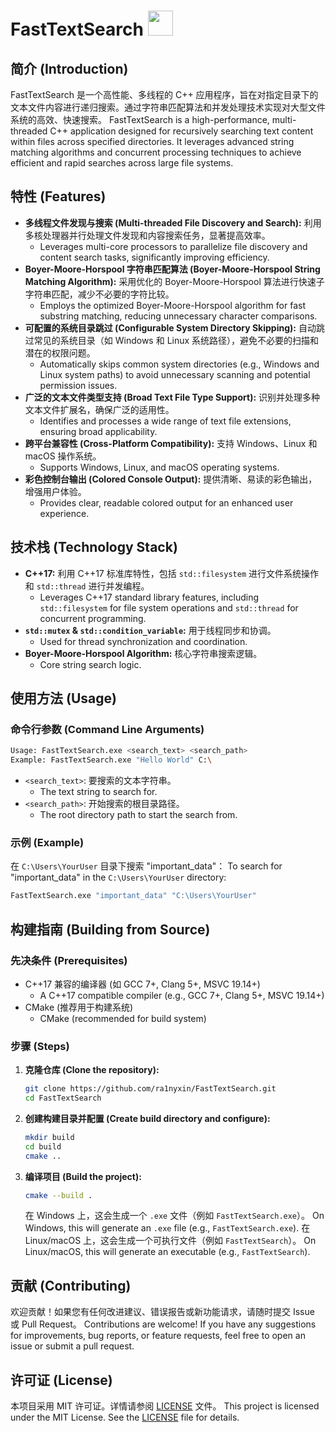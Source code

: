 # FastTextSearch <img src="https://github.com/images/mona-happy.gif" width="40px">

## 简介 (Introduction)
FastTextSearch 是一个高性能、多线程的 C++ 应用程序，旨在对指定目录下的文本文件内容进行递归搜索。通过字符串匹配算法和并发处理技术实现对大型文件系统的高效、快速搜索。
FastTextSearch is a high-performance, multi-threaded C++ application designed for recursively searching text content within files across specified directories. It leverages advanced string matching algorithms and concurrent processing techniques to achieve efficient and rapid searches across large file systems.

## 特性 (Features)
*   **多线程文件发现与搜索 (Multi-threaded File Discovery and Search):** 利用多核处理器并行处理文件发现和内容搜索任务，显著提高效率。
    *   Leverages multi-core processors to parallelize file discovery and content search tasks, significantly improving efficiency.
*   **Boyer-Moore-Horspool 字符串匹配算法 (Boyer-Moore-Horspool String Matching Algorithm):** 采用优化的 Boyer-Moore-Horspool 算法进行快速子字符串匹配，减少不必要的字符比较。
    *   Employs the optimized Boyer-Moore-Horspool algorithm for fast substring matching, reducing unnecessary character comparisons.
*   **可配置的系统目录跳过 (Configurable System Directory Skipping):** 自动跳过常见的系统目录（如 Windows 和 Linux 系统路径），避免不必要的扫描和潜在的权限问题。
    *   Automatically skips common system directories (e.g., Windows and Linux system paths) to avoid unnecessary scanning and potential permission issues.
*   **广泛的文本文件类型支持 (Broad Text File Type Support):** 识别并处理多种文本文件扩展名，确保广泛的适用性。
    *   Identifies and processes a wide range of text file extensions, ensuring broad applicability.
*   **跨平台兼容性 (Cross-Platform Compatibility):** 支持 Windows、Linux 和 macOS 操作系统。
    *   Supports Windows, Linux, and macOS operating systems.
*   **彩色控制台输出 (Colored Console Output):** 提供清晰、易读的彩色输出，增强用户体验。
    *   Provides clear, readable colored output for an enhanced user experience.

## 技术栈 (Technology Stack)
*   **C++17:** 利用 C++17 标准库特性，包括 `std::filesystem` 进行文件系统操作和 `std::thread` 进行并发编程。
    *   Leverages C++17 standard library features, including `std::filesystem` for file system operations and `std::thread` for concurrent programming.
*   **`std::mutex` & `std::condition_variable`:** 用于线程同步和协调。
    *   Used for thread synchronization and coordination.
*   **Boyer-Moore-Horspool Algorithm:** 核心字符串搜索逻辑。
    *   Core string search logic.

## 使用方法 (Usage)

### 命令行参数 (Command Line Arguments)
```bash
Usage: FastTextSearch.exe <search_text> <search_path>
Example: FastTextSearch.exe "Hello World" C:\
```

*   `<search_text>`: 要搜索的文本字符串。
    *   The text string to search for.
*   `<search_path>`: 开始搜索的根目录路径。
    *   The root directory path to start the search from.

### 示例 (Example)
在 `C:\Users\YourUser` 目录下搜索 "important_data"：
To search for "important_data" in the `C:\Users\YourUser` directory:
```bash
FastTextSearch.exe "important_data" "C:\Users\YourUser"
```

## 构建指南 (Building from Source)

### 先决条件 (Prerequisites)
*   C++17 兼容的编译器 (如 GCC 7+, Clang 5+, MSVC 19.14+)
    *   A C++17 compatible compiler (e.g., GCC 7+, Clang 5+, MSVC 19.14+)
*   CMake (推荐用于构建系统)
    *   CMake (recommended for build system)

### 步骤 (Steps)
1.  **克隆仓库 (Clone the repository):**
    ```bash
    git clone https://github.com/ra1nyxin/FastTextSearch.git
    cd FastTextSearch
    ```
2.  **创建构建目录并配置 (Create build directory and configure):**
    ```bash
    mkdir build
    cd build
    cmake ..
    ```
3.  **编译项目 (Build the project):**
    ```bash
    cmake --build .
    ```
    在 Windows 上，这会生成一个 `.exe` 文件（例如 `FastTextSearch.exe`）。
    On Windows, this will generate an `.exe` file (e.g., `FastTextSearch.exe`).
    在 Linux/macOS 上，这会生成一个可执行文件（例如 `FastTextSearch`）。
    On Linux/macOS, this will generate an executable (e.g., `FastTextSearch`).

## 贡献 (Contributing)
欢迎贡献！如果您有任何改进建议、错误报告或新功能请求，请随时提交 Issue 或 Pull Request。
Contributions are welcome! If you have any suggestions for improvements, bug reports, or feature requests, feel free to open an issue or submit a pull request.

## 许可证 (License)
本项目采用 MIT 许可证。详情请参阅 [LICENSE](LICENSE) 文件。
This project is licensed under the MIT License. See the [LICENSE](LICENSE) file for details.
